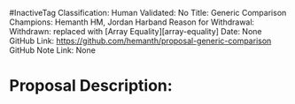 #InactiveTag
Classification:
Human Validated: No
Title: Generic Comparison
Champions: Hemanth HM, Jordan Harband
Reason for Withdrawal: Withdrawn: replaced with [Array Equality][array-equality]
Date: None
GitHub Link: https://github.com/hemanth/proposal-generic-comparison
GitHub Note Link: None

# Proposal Description:
